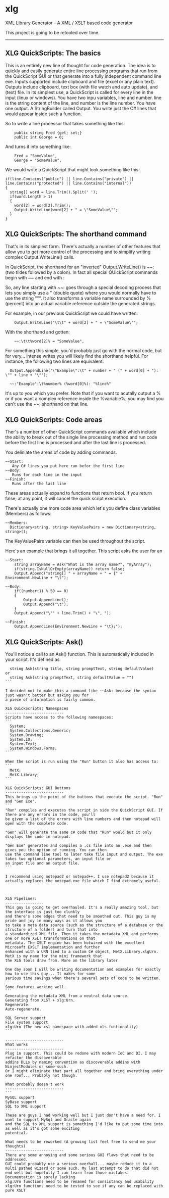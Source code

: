 xlg
===

XML Library Generator - A XML / XSLT based code generator

This project is going to be retooled over time.

--------------------------
XLG QuickScripts: The basics
--------------------------
This is an entirely new line of thought for code generation. 
The idea is to quickly and easily generate entire line processing programs that run from the QuickScript GUI or that generate into a fully independent command line exe. 
Inputs supported include clipboard and file (excel or any plain text). 
Outputs include clipboard, text box (with file watch and auto update), and (text) file.
In its simplest use, a QuickScript is called for every line in the input (linux or windows). 
You have two inpu variables, line and number. line is the string content of the line, and number is the line number.
You have one output. A StringBuilder called Output.
You write just the C# lines that would appear inside such a function.

So to write a line processor that takes something like this:
```
    public string Fred {get; set;}
    public int George = 0;
```

And turns it into something like:
```
    Fred = "SomeValue",
    George = "SomeValue",
```

We would write a QuickScript that might look something like this:
```
if(line.Contains("public") || line.Contains("private") || line.Contains("protected") || line.Contains("internal"))
{
  string[] word = line.Trim().Split(' ');
  if(word.Length > 1)
  {
    word[2] = word[2].Trim();
    Output.WriteLine(word[2] + " = \"SomeValue\"";
  }
}
```

XLG QuickScripts: The shorthand command
--------------------------
That's in its simplest form. There's actually a number of other features that allow you 
to get more control of the processing and to simplify writing complex Output.WriteLine() calls.

In QuickScript, the shorthand for an "inverted" Output.WriteLine() is ~~: (two tildes followed by a colon).
In fact all special QUickScript commands begin with ~~ and end with :

So, any line starting with ~~: goes through a special decoding process that lets you simply use a " (double quote)
where you would normally have to use the string "\"". It also transforms a variable name surrounded by % (percent)
into an actual variable reference outside the generated strings. 

For example, in our previous QuickScript we could have written:
```
    Output.WriteLine("\t\t" + word[2] + " = \"SomeValue\"";
```

With the shorthand and gotten:
```
    ~~:\t\t%word[2]% = "SomeValue",
```
For something this simple, you'd probably just go with the normal code, but for very... intense writes 
you will likely find the shorthand helpful. For instance, the following two lines are equivalent:

```
  Output.AppendLine("\"Example\":\t" + number + " (" + word[0] + "): \"" + line + "\"");
 
  ~~:"Example":\t%number% (%word[0]%): "%line%"
```

It's up to you which you prefer. Note that if you want to acutally output a % or if you want a complex reference
inside the %variable%, you may find you can't use the ~~: shorthand on that line.

XLG QuickScripts: Code areas
--------------------------
Ther's a number of other QuickScript commands available which include the ability to break out of the single
line processing method and run code before the first line is processed and after the last line is processed.

You deliniate the areas of code by adding commands.
```
~~Start:
   Any C# lines you put here run befor the first line
~~Body:
   Runs for each line in the input
~~Finish:
   Runs after the last line
```

These areas actually expand to functions that return bool. If you return false; at any point, it will cancel the
quick script execution.

There's actually one more code area which let's you define class variables (Members) as follows:
```
~~Members:
  Dictionary<string, string> KeyValuePairs = new Dictionary<string, string>();
```

The KeyValuePairs variable can then be used throughout the script.

Here's an example that brings it all together. This script asks the user for an 
```
~~Start:	
	string arrayName = Ask("What is the array name?", "myArray");
	if(string.IsNullOrEmpty(arrayName)) return false;
	Output.Append("string[] " + arrayName + " = {" + Environment.NewLine + "\t");
	
~~Body:
	if((number+1) % 50 == 0)
	{
		Output.AppendLine();
		Output.Append("\t");
	}
	Output.Append("\"" + line.Trim() + "\", ");
	
~~Finish:
	Output.AppendLine(Environment.NewLine + "\t};");

```

XLG QuickScripts: Ask()
--------------------------
You'll notice a call to an Ask() function. This is automatically included in your script. It's defined as:
````
  string Ask(string title, string promptText, string defaultValue)
or
  string Ask(string promptText, string defaultValue = "")
```

I decided not to make this a command like ~~Ask: because the syntax just wasn't better but asking you for
a piece of information is fairly common. 

XLG QuickScripts: Namespaces
--------------------------
Scripts have access to the following namespaces:
```
  System;
  System.Collections.Generic;
  System.Drawing;
  System.IO;
  System.Text;
  System.Windows.Forms;
```

When the script is run using the "Run" button it also has access to:
```
  MetX;
  MetX.Library;
```

XLG QuickScripts: GUI Buttons
--------------------------
This brings up the point of the buttons that execute the script. "Run" and "Gen Exe". 
```
"Run" compiles and executes the script in side the QuickScript GUI. If there are any errors in the code, you'll 
be given a list of the errors with line numbers and then notepad will open with the complete code. 

"Gen" will generate the same c# code that "Run" would but it only displays the code in notepad.

"Gen Exe" generates and compiles a .cs file into an .exe and then gives you the option of running. You can then 
use the command line tool to later take file input and output. The exe takes two optional parameters, an input file or
an input file and an output file.
```

I recommend using notepad2 or notepad++. I use notepad2 because it actually replaces the notepad.exe file which I find extremely useful.



XLG Pipeliner:
-----------------
This guy is going to get overhauled. It's a really amazing tool, but the interface is just too clunkly
and there's some edges that need to be smoothed out. This guy is my pride and joy in many ways as it allows you
to take a meta data source (such as the structure of a database or the structure of a folder) and turn that into
a standardized XML file. Then it takes the metadata XML and performs one or more XSLT transformations on that
metadata. The XSLT engine has been hotwired with the excellent Microsoft EXSLT implementation and further
enhanced with a URN tied to a custom C# object, MetX.Library.xlgUrn. MetX is my name for the mini framework that
the XLG tools draw from. More on the library later

One day soon I will be writing documentation and examples for exactly how to use this guy... It makes for some 
serious time savings when there's several sets of code to be written. 

Some features working well.
```
Generating the metadata XML from a neutral data source.
Generating from XLST + xlg:Urn.
Regenerate.
Auto-regenerate.

SQL Server support
File system support
xlg:Urn (The new xsl namespace with added xls funtionality)
```

--------------------------
What works
--------------------------
Plug in support. This could be redone with modern IoC and DI. I may refactor the discoverable 
addins DLLs by naming convention as discoverable addins with NinjectModules or some such. 
Or I might eliminate that part all together and bring everything under one roof... Probably not though.

What probably doesn't work
--------------------------
```
MySQL support
SyBase support
SQL to XML support
```
These are guys I had working well but I just don't have a need for. I want to support MySql and Oracle again
and the SQL to XML support is something I'd like to put some time into as well as it's got some exciting 
potential.

What needs to be reworked (A growing list feel free to send me your thoughts)
--------------------------
There are some annoying and some serious GUI flaws that need to be addressed.
GUI could probably use a serious overhall... maybe reduce it to a multi pathed wizard or some such. My last attempt to do that did not end well but hopefully I can learn from those mistakes.
Documentation is sorely lacking
xlg:Urn functions need to be renamed for consistancy and usability
xlg:Urn functions need to be tested to see if any can be replaced with pure XSLT
